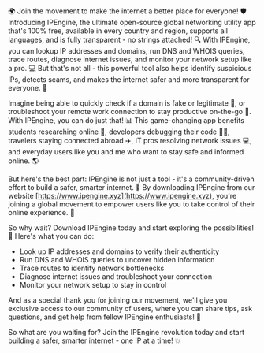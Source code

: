 🌍 Join the movement to make the internet a better place for everyone! 🛡️ Introducing IPEngine, the ultimate open-source global networking utility app that's 100% free, available in every country and region, supports all languages, and is fully transparent - no strings attached! 🔍 With IPEngine, you can lookup IP addresses and domains, run DNS and WHOIS queries, trace routes, diagnose internet issues, and monitor your network setup like a pro. 💻 But that's not all - this powerful tool also helps identify suspicious IPs, detects scams, and makes the internet safer and more transparent for everyone. 🚀

Imagine being able to quickly check if a domain is fake or legitimate 🤔, or troubleshoot your remote work connection to stay productive on-the-go 💼. With IPEngine, you can do just that! 📊 This game-changing app benefits students researching online 🔬, developers debugging their code 👨‍💻, travelers staying connected abroad ✈️, IT pros resolving network issues 💻, and everyday users like you and me who want to stay safe and informed online. 🌎

But here's the best part: IPEngine is not just a tool - it's a community-driven effort to build a safer, smarter internet. 💪 By downloading IPEngine from our website [https://www.ipengine.xyz](https://www.ipengine.xyz), you're joining a global movement to empower users like you to take control of their online experience. 🌟

So why wait? Download IPEngine today and start exploring the possibilities! 🚀 Here's what you can do:

* Look up IP addresses and domains to verify their authenticity
* Run DNS and WHOIS queries to uncover hidden information
* Trace routes to identify network bottlenecks
* Diagnose internet issues and troubleshoot your connection
* Monitor your network setup to stay in control

And as a special thank you for joining our movement, we'll give you exclusive access to our community of users, where you can share tips, ask questions, and get help from fellow IPEngine enthusiasts! 🤝

So what are you waiting for? Join the IPEngine revolution today and start building a safer, smarter internet - one IP at a time! 💥